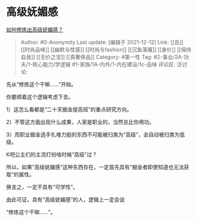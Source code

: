 # 高级妩媚感
[如何修炼出高级妩媚感？](https://www.zhihu.com/question/57081545/answer/2267894171)

> Author: #0-Anonymity
> Last update: [编辑于 2021-12-12]
> Link: [[丑]] [[时尚品味]] [[幽默与性感]] [[时尚与fashion]] [[沉鱼落雁]] [[身价]] [[保持自我]] [[无价之宝]] [[真奢侈品]]
> Category: #第一性
> Tag: #2-事业/2A-功夫/1-核心能力/学逻辑 #1-家族/1A-内外/1-内在建设/1c-品味
> 评论区:
> 泛讨论:

先从“修炼这个干嘛……”开始。

你要顺着这个逻辑考虑下去。

1）这怎么看都是“二十天掘金提高班”的重点研究方向。

2）不管这方面出现什么成果，人家是职业的，当然总比你用功。

3）而职业掘金选手扎堆力挺的东西不可能被归类为“高级”，会自动被归类为低级。

K吧公主们的主流打扮啥时候“高级”过？

所以，如果“高级妩媚感“这种东西存在，一定首先具有“掘金者即使知道也无法获取”的属性。

换言之，一定不具有“可学性”。

由此可证，具有“高级妩媚感”的人，逻辑上一定会说

“修炼这个干嘛……”。
